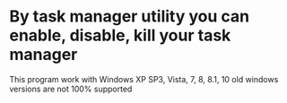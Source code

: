 # By task manager utility you can enable, disable, kill your task manager
This program work with Windows XP SP3, Vista, 7, 8, 8.1, 10 old windows versions are not 100% supported
